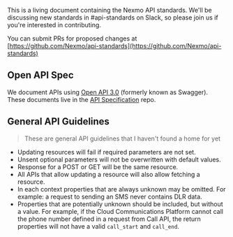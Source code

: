 This is a living document containing the Nexmo API standards. We'll be discussing
new standards in #api-standards on Slack, so please join us if you're interested
in contributing.

You can submit PRs for proposed changes at [https://github.com/Nexmo/api-standards](https://github.com/Nexmo/api-standards)

## Open API Spec

We document APIs using [Open API 3.0](https://swagger.io/docs/specification/about/)
 (formerly known as Swagger). These documents live in the
[API Specification](https://github.com/nexmo/api-specification) repo.

## General API Guidelines

> These are general API guidelines that I haven't found a home for yet

* Updating resources will fail if required parameters are not set.
* Unsent optional parameters will not be overwritten with default values.
* Response for a POST or GET will be the same resource.
* All APIs that allow updating a resource will also allow fetching a resource.
* In each context properties that are always unknown may be omitted. For example: a request to sending an SMS never contains DLR data.
* Properties that are potentially unknown should be included, but without a value. For example, if the Cloud Communications Platform cannot call the phone number defined in a request from Call API, the return properties will not have a valid `call_start` and `call_end`.
